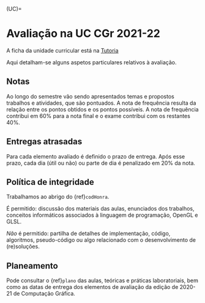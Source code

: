 (UC)=
# Avaliação na UC CGr 2021-22

A ficha da unidade curricular está na [Tutoria](https://academico.ualg.pt/netpa/doc?codeDiscip=14781057&anoLectivo=202122&codInstituic=9&stage=FichaUnidadeCurricular&_event=publicacaoFUC&docIsAttachment=false&popup_mode=true)

Aqui detalham-se alguns aspetos particulares relativos à avaliação.

## Notas

Ao longo do semestre vão sendo apresentados temas e propostos trabalhos e atividades, que são pontuados. A nota de frequência resulta da relação entre os pontos obtidos e os pontos possíveis. A nota de frequência contribui em 60\% para a nota final e o exame contribui com os restantes 40\%.

## Entregas atrasadas

Para cada elemento avaliado é definido o prazo de entrega. 
Após esse prazo, cada dia (útil ou não) ou parte de dia é penalizado em 20\% da nota.

## Política de integridade 

Trabalhamos ao abrigo do {ref}`codHonra`.

É permitido: discussão dos materiais das aulas, enunciados dos trabalhos, conceitos informáticos associados à linguagem de programação, OpenGL e GLSL.

_Não_ é permitido: partilha de detalhes de implementação, código, algoritmos, pseudo-código ou algo relacionado com o desenvolvimento de (re)soluções.

## Planeamento

Pode consultar o {ref}`plano` das aulas, teóricas e práticas laboratoriais, bem como as datas de entrega dos elementos de avaliação da edição de 2020-21 de Computação Gráfica.
